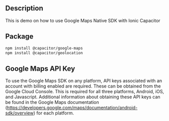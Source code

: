 ## Description
This is demo on how to use Google Maps Native SDK with Ionic Capacitor

## Package

```bash
npm install @capacitor/google-maps
npm install @capacitor/geolocation
```

## Google Maps API Key
To use the Google Maps SDK on any platform, API keys associated with an account with billing enabled are required. These can be obtained from the Google Cloud Console. This is required for all three platforms, Android, iOS, and Javascript. Additional information about obtaining these API keys can be found in the Google Maps documentation (https://developers.google.com/maps/documentation/android-sdk/overview) for each platform.
